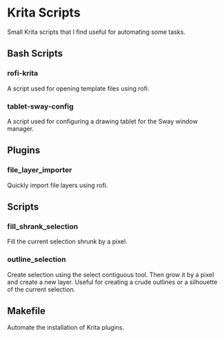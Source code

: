 # Krita Scripts

Small Krita scripts that I find useful for automating some tasks.


## Bash Scripts
### rofi-krita
A script used for opening template files using rofi.

### tablet-sway-config

A script used for configuring a drawing tablet for the Sway window manager.

## Plugins

### file_layer_importer

Quickly import file layers using rofi.

## Scripts

### fill_shrank_selection

Fill the current selection shrunk by a pixel.

### outline_selection

Create selection using the select contiguous tool. Then grow it by a
pixel and create a new layer. Useful for creating a crude outlines or
a silhouette of the current selection.


## Makefile

Automate the installation of Krita plugins.
